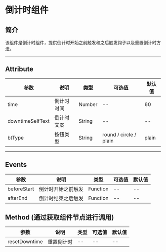 # 倒计时组件

## 简介

该组件是倒计时组件，提供倒计时开始之前触发和之后触发钩子以及重置倒计时方法。

<hr>

## Attribute

| 参数             | 说明       | 类型   | 可选值                 | 默认值 |
| ---------------- | ---------- | ------ | ---------------------- | ------ |
| time             | 倒计时时间 | Number | --                     | 60     |
| downtimeSelfText | 倒计时文案 | String | --                     | --     |
| btType           | 按钮类型   | String | round / circle / plain | plain  |

<hr>

## Events

| 参数        | 说明               | 类型     | 可选值 | 默认值 |
| ----------- | ------------------ | -------- | ------ | ------ |
| beforeStart | 倒计时开始之前触发 | Function | --     | --     |
| afterEnd    | 倒计时结束之后触发 | Function | --     | --     |

## Method (通过获取组件节点进行调用)

| 参数          | 说明       | 类型 | 可选值 | 默认值 |
| ------------- | ---------- | ---- | ------ | ------ |
| resetDowntime | 重置倒计时 | --   | --     | --     |
